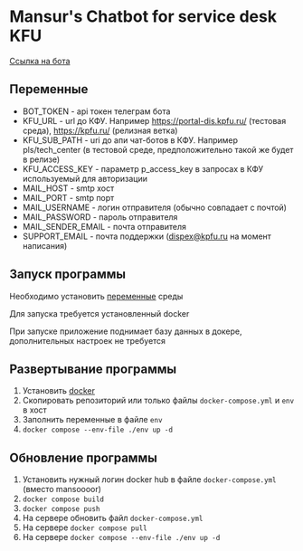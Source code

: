 # Mansur's Chatbot for service desk KFU

[Ссылка на бота](https://t.me/mansur_dis_bot)

## Переменные

* BOT_TOKEN - api токен телеграм бота
* KFU_URL - url до КФУ. Например https://portal-dis.kpfu.ru/ (тестовая среда), https://kpfu.ru/ (релизная ветка)
* KFU_SUB_PATH - uri до апи чат-ботов в КФУ. Например pls/tech_center (в тестовой среде, предположительно такой же будет в релизе)
* KFU_ACCESS_KEY - параметр p_access_key в запросах в КФУ используемый для авторизации
* MAIL_HOST - smtp хост
* MAIL_PORT - smtp порт
* MAIL_USERNAME - логин отправителя (обычно совпадает с почтой)
* MAIL_PASSWORD - пароль отправителя
* MAIL_SENDER_EMAIL - почта отправителя
* SUPPORT_EMAIL - почта поддержки (dispex@kpfu.ru на момент написания)

## Запуск программы

Необходимо установить [переменные](#переменные) среды

Для запуска требуется установленный docker

При запуске приложение поднимает базу данных в докере, дополнительных настроек не требуется

## Развертывание программы

1. Установить [docker](https://docs.docker.com/engine/install/)
2. Скопировать репозиторий или только файлы `docker-compose.yml` и `env` в хост
3. Заполнить переменные в файле `env`
4. `docker compose --env-file ./env up -d`

## Обновление программы

1. Установить нужный логин docker hub в файле `docker-compose.yml` (вместо mansoooor)
2. `docker compose build`
3. `docker compose push`
4. На сервере обновить файл `docker-compose.yml`
5. На сервере `docker compose pull`
6. На сервере `docker compose --env-file ./env up -d`
